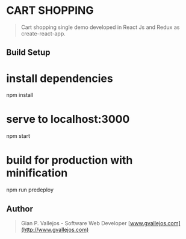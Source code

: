 # CART SHOPPING
> Cart shopping single demo developed in React Js and Redux as create-react-app.

## Build Setup

# install dependencies
npm install

# serve to localhost:3000
npm start

# build for production with minification
npm run predeploy

## Author
> Gian P. Vallejos - Software Web Developer
>[www.gvallejos.com](http://www.gvallejos.com)
